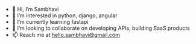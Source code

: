 - 👋 Hi, I’m Sambhavi
- 👀 I’m interested in python, django, angular
- 🌱 I’m currently learning fastapi
- 💞️ I’m looking to collaborate on developing APIs, building SaaS products
- 📫 Reach me at hello.sambhavi@gmail.com

<!---
SambhaviPD/SambhaviPD is a ✨ special ✨ repository because its `README.md` (this file) appears on your GitHub profile.
You can click the Preview link to take a look at your changes.
--->
